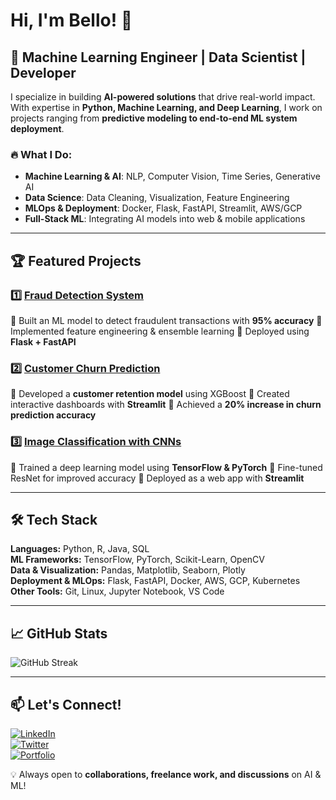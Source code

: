 # Hi, I'm Bello! 👋

## 🚀 Machine Learning Engineer | Data Scientist | Developer

I specialize in building **AI-powered solutions** that drive real-world impact. With expertise in **Python, Machine Learning, and Deep Learning**, I work on projects ranging from **predictive modeling to end-to-end ML system deployment**.

### 🔥 What I Do:
- **Machine Learning & AI**: NLP, Computer Vision, Time Series, Generative AI
- **Data Science**: Data Cleaning, Visualization, Feature Engineering
- **MLOps & Deployment**: Docker, Flask, FastAPI, Streamlit, AWS/GCP
- **Full-Stack ML**: Integrating AI models into web & mobile applications

---

## 🏆 Featured Projects

### 1️⃣ [Fraud Detection System](https://github.com/yourusername/fraud-detection)
🔹 Built an ML model to detect fraudulent transactions with **95% accuracy**
🔹 Implemented feature engineering & ensemble learning
🔹 Deployed using **Flask + FastAPI**

### 2️⃣ [Customer Churn Prediction](https://github.com/yourusername/churn-prediction)
🔹 Developed a **customer retention model** using XGBoost
🔹 Created interactive dashboards with **Streamlit**
🔹 Achieved a **20% increase in churn prediction accuracy**

### 3️⃣ [Image Classification with CNNs](https://github.com/yourusername/cnn-image-classification)
🔹 Trained a deep learning model using **TensorFlow & PyTorch**
🔹 Fine-tuned ResNet for improved accuracy
🔹 Deployed as a web app with **Streamlit**

---

## 🛠 Tech Stack

**Languages:** Python, R, Java, SQL  
**ML Frameworks:** TensorFlow, PyTorch, Scikit-Learn, OpenCV  
**Data & Visualization:** Pandas, Matplotlib, Seaborn, Plotly  
**Deployment & MLOps:** Flask, FastAPI, Docker, AWS, GCP, Kubernetes  
**Other Tools:** Git, Linux, Jupyter Notebook, VS Code  

---

## 📈 GitHub Stats
![GitHub Streak](https://github-readme-streak-stats.herokuapp.com/?user=yourusername&theme=dark)

---

## 📫 Let's Connect!
[![LinkedIn](https://img.shields.io/badge/LinkedIn-Connect-blue?logo=linkedin)](https://www.linkedin.com/in/yourlinkedin/)  
[![Twitter](https://img.shields.io/badge/Twitter-Follow-blue?logo=twitter)](https://twitter.com/yourtwitter)  
[![Portfolio](https://img.shields.io/badge/Portfolio-Visit-blue?logo=github)](https://yourportfolio.com/)  

💡 Always open to **collaborations, freelance work, and discussions** on AI & ML!

